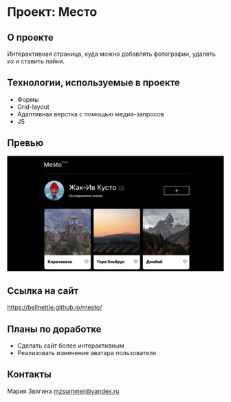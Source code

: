 # Проект: Место

## **О проекте**

Интерактивная страница, куда можно добавлять фотографии, удалять их и ставить лайки.

## **Технологии, используемые в проекте**

* Формы
* Grid-layout
* Адаптивная верстка с помощью медиа-запросов
* JS 

## **Превью**

![Превью сайта](/images/preview-mesto.JPG)

## **Ссылка на сайт**

https://bellnettle.github.io/mesto/

## **Планы по доработке**

* Сделать сайт более интерактивным
* Реализовать изменение аватара пользователя

## **Контакты**
Мария Звягина
mzsummer@yandex.ru
